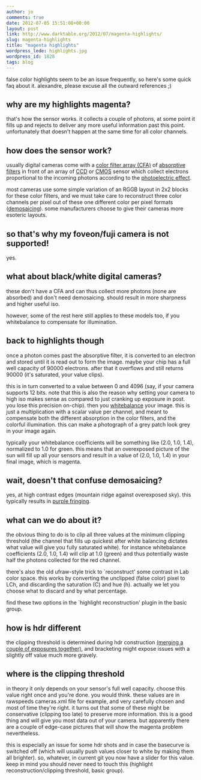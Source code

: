 ```yaml
---
author: jo
comments: true
date: 2012-07-05 15:51:08+00:00
layout: post
link: http://www.darktable.org/2012/07/magenta-highlights/
slug: magenta-highlights
title: "magenta highlights"
wordpress_lede: highlights.jpg
wordpress_id: 1828
tags: blog
---
```


false color highlights seem to be an issue frequently, so here's some quick faq about it. alexandre, please excuse all the outward references ;)

## why are my highlights magenta?

that's how the sensor works. it collects a couple of photons, at some point it fills up
and rejects to deliver any more useful information past this point. unfortunately that doesn't happen at the same time for all color channels.

## how does the sensor work?

usually digital cameras come with a [color filter array (CFA)](https://en.wikipedia.org/wiki/Color_filter_array) of [absorptive filters](https://en.wikipedia.org/wiki/Filter_(optics)) in front of an array of
[CCD](https://en.wikipedia.org/wiki/Charge-coupled_device) or [CMOS](https://en.wikipedia.org/wiki/CMOS_sensor) sensor which collect electrons proportional to the incoming photons according to the [photoelectric effect](https://en.wikipedia.org/wiki/Photoelectric_effect).

most cameras use some simple variation of an RGGB layout in 2x2 blocks for these color filters, and we must take care to reconstruct three color channels per pixel out of these one different color per pixel formats ([demosaicing](https://en.wikipedia.org/wiki/Demosaicing)). some manufacturers choose to give their cameras more esoteric layouts.

## so that's why my foveon/fuji camera is not supported!

yes.

## what about black/white digital cameras?

these don't have a CFA and can thus collect more photons (none are absorbed) and don't need demosaicing. should result in more sharpness and higher useful iso.

however, some of the rest here still applies to these models too, if you whitebalance to compensate for illumination.

## back to highlights though

once a photon comes past the absorptive filter, it is converted to an electron and stored until it is read out to form the image. maybe your chip has a full well capacity of 90000 electrons. after that it overflows and still returns 90000 (it's saturated, your value clips).

this is in turn converted to a value between 0 and 4096 (say, if your camera supports 12 bits. note that this is also the reason why setting your camera to high iso makes sense as compared to just cranking up exposure in post. you lose this precision on-chip). then you [whitebalance](https://en.wikipedia.org/wiki/Color_balance) your image. this is just a multiplication with a scalar value per channel, and meant to compensate both the different absorption in the color filters, and the colorful illumination. this can make a photograph of a grey patch look grey in your image again.

typically your whitebalance coefficients will be something like (2.0, 1.0, 1.4), normalized to 1.0 for green. this means that an overexposed picture of the sun will fill up all your sensors and result in a value of (2.0, 1.0, 1.4) in your final image, which is magenta.

## wait, doesn't that confuse demosaicing?

yes, at high contrast edges (mountain ridge against overexposed sky). this typically results in [purple fringing](https://en.wikipedia.org/wiki/Purple_fringing).

## what can we do about it?

the obvious thing to do is to clip all three values at the minimum clipping threshold (the channel that fills up quickest after white balancing dictates what value will give you fully saturated white). for instance whitebalance coefficients (2.0, 1.0, 1.4) will clip at 1.0 (green) and thus potentially waste half the photons collected for the red channel.

there's also the old ufraw-style trick to `reconstruct' some contrast in Lab color space. this works by converting the unclipped (false color) pixel to LCh, and discarding the saturation (C) and hue (h). actually we let you choose what to discard and by what percentage.

find these two options in the `highlight reconstruction' plugin in the basic group.

## how is hdr different

the clipping threshold is determined during hdr construction [(merging a couple of exposures together)](https://en.wikipedia.org/wiki/Bracketing), and bracketing might expose issues with a slightly off value much more gravely.

## where is the clipping threshold

in theory it only depends on your sensor's full well capacity. choose this value right once and you're done. you would think. these values are in rawspeeds cameras.xml file for example, and very carefully chosen and most of time they're right. it turns out that some of these might be conservative (clipping too late) to preserve more information. this is a good thing and will give you most data out of your camera. but apparently there are a couple of edge-case pictures that will show the magenta problem nevertheless.

this is especially an issue for some hdr shots and in case the basecurve is switched off (which will usually push values closer to white by making them all brighter). so, whatever, in current git you now have a slider for this value. keep in mind you should never need to touch this (highlight reconstruction/clipping threshold, basic group).
